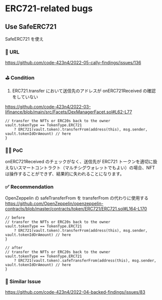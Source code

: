 # ERC721-related bugs

## Use SafeERC721

SafeERC721 を使え

### 🔗 URL

https://github.com/code-423n4/2022-05-cally-findings/issues/136

### ⛳️ Condition

1. ERC721.transfer において送信先のアドレスが onERC721Received の確認をしていない

https://github.com/code-423n4/2022-03-lifinance/blob/main/src/Facets/DexManagerFacet.sol#L62-L77

```
// transfer the NFTs or ERC20s back to the owner
vault.tokenType == TokenType.ERC721
    ? ERC721(vault.token).transferFrom(address(this), msg.sender, vault.tokenIdOrAmount) // here
}
```

### 👨‍💻 PoC

onERC721Received のチェックがなく、送信先が ERC721 トークンを適切に扱えないスマートコントラクト（マルチシグウォレットでもよい）の場合、NFT は操作することができず、結果的に失われることになります。

### ✅ Recommendation

OpenZeppelin の safeTransferFrom を transferFrom の代わりに使用する
https://github.com/OpenZeppelin/openzeppelin-contracts/blob/master/contracts/token/ERC721/ERC721.sol#L164-L170

```
// before
// transfer the NFTs or ERC20s back to the owner
vault.tokenType == TokenType.ERC721
    ? ERC721(vault.token).transferFrom(address(this), msg.sender, vault.tokenIdOrAmount) // here
}

// after
// transfer the NFTs or ERC20s back to the owner
vault.tokenType == TokenType.ERC721
    ? ERC721(vault.token).safeTransferFrom(address(this), msg.sender, vault.tokenIdOrAmount) // here
}
```

### 👬 Similar Issue

https://github.com/code-423n4/2022-04-backed-findings/issues/83
